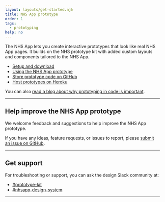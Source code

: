 ```yaml
---
layout: layouts/get-started.njk
title: NHS App prototype
order: 1
tags:
  - prototyping
help: no
---
```


The NHS App lets you create interactive prototypes that look like real NHS App pages. It builds on the NHS prototype kit with added custom layouts and components tailored to the NHS App.

- [Setup and download](/get-started/nhsapp-prototype/setup/)
- [Using the NHS App prototype](/get-started/nhsapp-prototype/how-to-use/)
- [Store prototype code on GitHub](/get-started/nhsapp-prototype/github/)
- [Host prototypes on Heroku](/get-started/nhsapp-prototype/heroku/)

You can also [read a blog about why prototyping in code is important](https://digital.nhs.uk/blog/design-matters/2025/why-we-are-reinvesting-in-the-nhs-prototype-kit).

<hr class="nhsuk-section-break nhsuk-section-break--xl nhsuk-section-break--visible app-section-break--width-4">

## Help improve the NHS App prototype

We welcome feedback and suggestions to help improve the NHS App prototype.

If you have any ideas, feature requests, or issues to report, please [submit an issue on GitHub](https://github.com/nhsuk/nhsapp-prototype/issues).

<hr class="nhsuk-section-break nhsuk-section-break--xl nhsuk-section-break--visible app-section-break--width-4">

## Get support

For troubleshooting or support, you can ask the design Slack community at:

- [#prototype-kit](https://nhsdigitalcorporate.enterprise.slack.com/archives/C042J3MTJG2)
- [#nhsapp-design-system](https://nhsdigitalcorporate.enterprise.slack.com/archives/C06GY1LRP19)

<hr class="nhsuk-section-break nhsuk-section-break--xl nhsuk-section-break--visible app-section-break--width-4">
